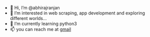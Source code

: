 - 👋 Hi, I’m @abhirajranjan
- 👀 I’m interested in web scraping, app development and exploring different worlds... 
- 🌱 I’m currently learning python3
- 📫 you can reach me  at [gmail](mailto:abhirajranjan456@gmail.com)
